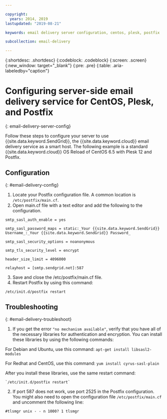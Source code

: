 ```yaml
---

copyright:
  years: 2014, 2019
lastupdated: "2019-08-21"

keywords: email delivery server configuration, centos, plesk, postfix

subcollection: email-delivery

---
```


{:shortdesc: .shortdesc}
{:codeblock: .codeblock}
{:screen: .screen}
{:new_window: target="_blank"}
{:pre: .pre}
{:table: .aria-labeledby="caption"}

# Configuring server-side email delivery service for CentOS, Plesk, and Postfix
{: email-delivery-server-config}

Follow these steps to configure your server to use {{site.data.keyword.SendGrid}}, the {{site.data.keyword.cloud}} email delivery service as a smart host. The following example is a standard {{site.data.keyword.cloud}} OS Reload of CentOS 6.5 with Plesk 12 and Postfix.

## Configuration
{: #email-delivery-config}

1. Locate your Postfix configuration file. A common location is `/etc/postfix/main.cf`.
2. Open main.cf file with a text editor and add the following to the configuration.

  `smtp_sasl_auth_enable = yes`

  `smtp_sasl_password_maps = static:_Your {{site.data.keyword.SendGrid}} Username_:_Your {{site.data.keyword.SendGrid}} Password_`

  `smtp_sasl_security_options = noanonymous`

  `smtp_tls_security_level = encrypt`

  `header_size_limit = 4096000`

  `relayhost = [smtp.sendgrid.net]:587`

3. Save and close the /etc/postfix/main.cf file.
4. Restart Postfix by using this command:

  `/etc/init.d/postfix restart`

## Troubleshooting
{: #email-delivery-troubleshoot}

1.  If you get the error `"no mechanism available"`, verify that you have all of the necessary libraries for authentication and encryption. You can install these libraries by using the following commands:

  For Debian and Ubuntu, use this command:  `apt-get install libsasl2-modules`

  For Redhat and CentOS, use this command: `yum install cyrus-sasl-plain`

  After you install these libraries, use the same restart command:

    `/etc/init.d/postfix restart`

2.  If port 587 does not work, use port 2525 in the Postfix configuration. You might also need to open the configuration file `/etc/postfix/main.cf` and uncomment the following line:

  `#tlsmgr unix - - n 1000? 1 tlsmgr`
